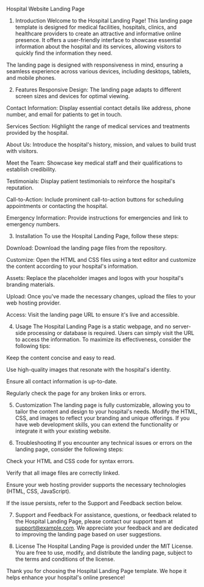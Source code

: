 Hospital Website Landing Page

1. Introduction
Welcome to the Hospital Landing Page! This landing page template is designed for medical facilities, hospitals, clinics, and healthcare providers to create an attractive and informative online presence. It offers a user-friendly interface to showcase essential information about the hospital and its services, allowing visitors to quickly find the information they need.

The landing page is designed with responsiveness in mind, ensuring a seamless experience across various devices, including desktops, tablets, and mobile phones.

2. Features
Responsive Design: The landing page adapts to different screen sizes and devices for optimal viewing.

Contact Information: Display essential contact details like address, phone number, and email for patients to get in touch.

Services Section: Highlight the range of medical services and treatments provided by the hospital.

About Us: Introduce the hospital's history, mission, and values to build trust with visitors.

Meet the Team: Showcase key medical staff and their qualifications to establish credibility.

Testimonials: Display patient testimonials to reinforce the hospital's reputation.

Call-to-Action: Include prominent call-to-action buttons for scheduling appointments or contacting the hospital.

Emergency Information: Provide instructions for emergencies and link to emergency numbers.

3. Installation
To use the Hospital Landing Page, follow these steps:

Download: Download the landing page files from the repository.

Customize: Open the HTML and CSS files using a text editor and customize the content according to your hospital's information.

Assets: Replace the placeholder images and logos with your hospital's branding materials.

Upload: Once you've made the necessary changes, upload the files to your web hosting provider.

Access: Visit the landing page URL to ensure it's live and accessible.

4. Usage
The Hospital Landing Page is a static webpage, and no server-side processing or database is required. Users can simply visit the URL to access the information. To maximize its effectiveness, consider the following tips:

Keep the content concise and easy to read.

Use high-quality images that resonate with the hospital's identity.

Ensure all contact information is up-to-date.

Regularly check the page for any broken links or errors.

5. Customization
The landing page is fully customizable, allowing you to tailor the content and design to your hospital's needs. Modify the HTML, CSS, and images to reflect your branding and unique offerings. If you have web development skills, you can extend the functionality or integrate it with your existing website.

6. Troubleshooting
If you encounter any technical issues or errors on the landing page, consider the following steps:

Check your HTML and CSS code for syntax errors.

Verify that all image files are correctly linked.

Ensure your web hosting provider supports the necessary technologies (HTML, CSS, JavaScript).

If the issue persists, refer to the Support and Feedback section below.

7. Support and Feedback
For assistance, questions, or feedback related to the Hospital Landing Page, please contact our support team at support@example.com. We appreciate your feedback and are dedicated to improving the landing page based on user suggestions.

8. License
The Hospital Landing Page is provided under the MIT License. You are free to use, modify, and distribute the landing page, subject to the terms and conditions of the license.

Thank you for choosing the Hospital Landing Page template. We hope it helps enhance your hospital's online presence!